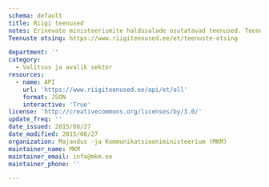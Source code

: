 ```yaml
---
schema: default
title: Riigi teenused
notes: Erinevate ministeeriumite haldusalade osutatavad teenused. Teenused on klassifitseeritud, seotud neid osutavate organisatsioonidega ning osutamise juriidilise alusega. Andmeskeem sisaldab ka võimalust edastada teenuse osutamist puudutavat statistikat.
Teenuste otsing: https://www.riigiteenused.ee/et/teenuste-otsing

department: ''
category:
  - Valitsus ja avalik sektor
resources:
  - name: API
    url: 'https://www.riigiteenused.ee/api/et/all'
    format: JSON
    interactive: 'True'
license: 'http://creativecommons.org/licenses/by/3.0/'
update_freq: ''
date_issued: 2015/08/27
date_modified: 2015/08/27
organization: Majandus -ja Kommunikatsiooniministeerium (MKM)
maintainer_name: MKM
maintainer_email: info@mkm.ee
maintainer_phone: ''

---
```

